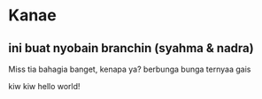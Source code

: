 # Kanae
## ini buat nyobain branchin (syahma & nadra)

Miss tia bahagia banget, kenapa ya? 
berbunga bunga ternyaa gais

kiw kiw
hello world!

